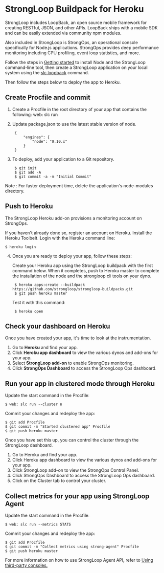 # StrongLoop Buildpack for Heroku 

StrongLoop includes LoopBack, an open source mobile framework for creating RESTful, JSON, and other APIs. LoopBack ships with a mobile SDK and can be easily extended via community npm modules.

Also included in StrongLoop is StrongOps, an operational console specifically for Node.js applications. StrongOps provides deep performance monitoring including CPU profiling, event loop statistics, and more.

Follow the steps in <a href="http://docs.strongloop.com/display/SLC/Getting+started+with+StrongLoop+Controller">Getting started</a> to install Node and the StrongLoop command-line tool, then create a StrongLoop application on your local system using the <a href="http://docs.strongloop.com/display/LB/Create+a+simple+API">slc loopback</a> command.

Then follow the steps below to deploy the app to Heroku.

## Create Procfile and commit 

1. Create a Procfile in the root directory of your app that contains the following:  web: slc run
2. Update package.json to use the latest stable version of node.
    
        {
            "engines": {
                "node": "0.10.x"
            }
        }

3. To deploy, add your application to a Git repository.
 
        $ git init
        $ git add -A
        $ git commit -a -m "Initial Commit"

Note : For faster deployment time, delete the application's node-modules directory.


## Push to Heroku

The StrongLoop Heroku add-on provisions a monitoring account on StrongOps.

If you haven't already done so, register an account on Heroku. 
Install the Heroku Toolbelt.
Login with the Heroku command line: 

    $ heroku login

4. Once you are ready to deploy your app, follow these steps:

   Create your Heroku app using the StrongLoop buildpack with the first command below.  When it completes, push to Heroku master to complete the installation of the node and the strongloop cli tools on your dyno.

        $ heroku apps:create --buildpack https://github.com/strongloop/strongloop-buildpacks.git
        $ git push heroku master

   Test it with this command:
   
        $ heroku open

## Check your dashboard on Heroku

Once you have created your app, it's time to look at the instrumentation.

1. Go to **Heroku** and find your app. 
2. Click **Heroku app dashboard** to view the various dynos and add-ons for your app. 
3. Select **StrongLoop add-on** to enable StrongOps monitoring. 
4. Click **StrongOps Dashboard** to access the StrongLoop Ops dashboard.

## Run your app in clustered mode through Heroku

Update the start command in the Procfile:

    $ web: slc run --cluster n 


Commit your changes and redeploy the app:

    $ git add Procfile
    $ git commit -m "Started clustered app" Procfile
    $ git push heroku master

Once you have set this up, you can control the cluster through the StrongLoop dashboard.

1. Go to Heroku and find your app. 
2. Click Heroku app dashboard to view the various dynos and add-ons for your app. 
3. Click StrongLoop add-on to view the StrongOps Control Panel. 
4. Click  StrongOps Dashboard to access the StrongLoop Ops dashboard.
5. Click on the Cluster tab to control your cluster. 


## Collect metrics for your app using StrongLoop Agent 

Update the start command in the Procfile:

    $ web: slc run --metrics STATS

Commit your changes and redeploy the app:

    $ git add Procfile
    $ git commit -m "Collect metrics using strong-agent" Procfile
    $ git push heroku master

For more information on how to use StrongLoop Agent API, refer to <a href="http://docs.strongloop.com/display/SLA/Using+third-party+consoles">Using third-party consoles.</a>





 






